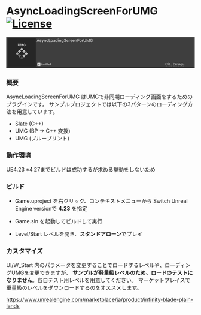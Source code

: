 # AsyncLoadingScreenForUMG [![License](https://img.shields.io/github/license/Suuta/AsyncLoadingScreenForUMG.svg)](https://github.com/Suuta/AsyncLoadingScreenForUMG/blob/main/LICENSE.md)

<img src="/images/icon.jpg?raw=true" alt="icon" title="icon"  />

### 概要

AsyncLoadingScreenForUMG はUMGで非同期ローディング画面をするためのプラグインです。
サンプルプロジェクトでは以下の3パターンのローディング方法を用意しています。

* Slate (C++)
* UMG (BP → C++ 変換)
* UMG (ブループリント)



### 動作環境

UE4.23    ※4.27までビルドは成功するが求める挙動をしないため



### ビルド

* Game.uproject を右クリック、コンテキストメニューから Switch Unreal Engine versionで **4.23** を指定

* Game.sln を起動してビルドして実行

* Level/Start レベルを開き、**スタンドアローン**でプレイ

  

### カスタマイズ

UI/W_Start 内のパラメータを変更することでロードするレベルや、ローディングUMGを変更できますが、
**サンプルが軽量級レベルのため、ロードのテストになりません**。各自テスト用レベルを用意してください。
マーケットプレイスで重量級のレベルをダウンロードするのをオススメします。

https://www.unrealengine.com/marketplace/ja/product/infinity-blade-plain-lands



